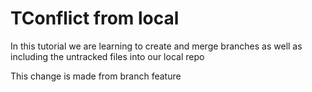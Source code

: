 # TConflict from local
In this tutorial we are learning to create and merge branches as well as including the untracked files into our local repo

This change is made from branch feature